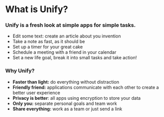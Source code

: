 # What is Unify? #

### Unify is a fresh look at simple apps for simple tasks. ###
- Edit some text: create an article about you invention
- Take a note as fast, as it should be
- Set up a timer for your great cake
- Schedule a meeting with a friend in your calendar
- Set a new life goal, break it into small tasks and take action!

### Why Unify? ###
- **Faster than light:** do everything without distraction
- **Friendly friend:** applications communicate with each other to create a better user experience
- **Privacy is better**: all apps using encryption to store your data
- **Only you:** separate personal goals and team work
- **Share everything:** work as a team or just send a link
